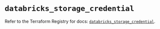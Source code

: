 # `databricks_storage_credential`

Refer to the Terraform Registry for docs: [`databricks_storage_credential`](https://registry.terraform.io/providers/databricks/databricks/1.37.0/docs/resources/storage_credential).
